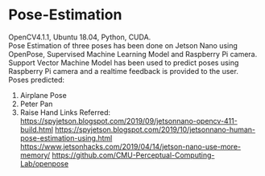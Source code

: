 # Pose-Estimation
OpenCV4.1.1, Ubuntu 18.04, Python, CUDA.\
Pose Estimation of three poses has been done on Jetson Nano using OpenPose, Supervised Machine Learning Model and Raspberry Pi camera. \
Support Vector Machine Model has been used to predict poses using Raspberry Pi camera and a realtime feedback is provided to the user. \
Poses predicted:
1. Airplane Pose
2. Peter Pan
3. Raise Hand
Links Referred:
https://spyjetson.blogspot.com/2019/09/jetsonnano-opencv-411-build.html
https://spyjetson.blogspot.com/2019/10/jetsonnano-human-pose-estimation-using.html
https://www.jetsonhacks.com/2019/04/14/jetson-nano-use-more-memory/
https://github.com/CMU-Perceptual-Computing-Lab/openpose
 


